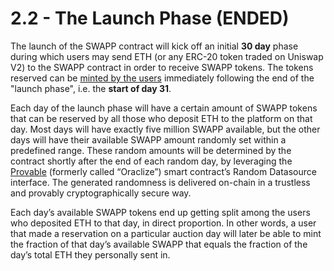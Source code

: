 # 2.2 - The Launch Phase (ENDED)

The launch of the SWAPP contract will kick off an initial **30 day** phase during which users may send ETH (or any ERC-20 token traded on Uniswap V2) to the SWAPP contract in order to receive SWAPP tokens. The tokens reserved can be [minted by the users](../circulation-epoch/minting-tokens.md) immediately following the end of the "launch phase", i.e. the **start of day 31**.

Each day of the launch phase will have a certain amount of SWAPP tokens that can be reserved by all those who deposit ETH to the platform on that day. Most days will have exactly five million SWAPP available, but the other days will have their available SWAPP amount randomly set within a predefined range. These random amounts will be determined by the contract shortly after the end of each random day, by leveraging the [Provable](https://provable.xyz) (formerly called “Oraclize”) smart contract’s Random Datasource interface. The generated randomness is delivered on-chain in a trustless and provably cryptographically secure way.

Each day’s available SWAPP tokens end up getting split among the users who deposited ETH to that day, in direct proportion. In other words, a user that made a reservation on a particular auction day will later be able to mint the fraction of that day’s available SWAPP that equals the fraction of the day’s total ETH they personally sent in.
